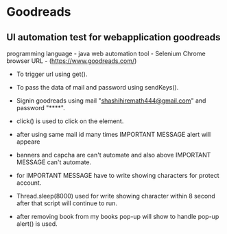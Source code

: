 # Goodreads
## UI automation test for webapplication goodreads
programming language - java
web automation tool - Selenium
Chrome browser
URL - (https://www.goodreads.com/)

- To trigger url using get().
- To pass the data of mail and password using sendKeys().
- Signin goodreads using mail "shashihiremath444@gmail.com" and password "****".
- click() is used to click on the element.

- after using same mail id many times IMPORTANT MESSAGE alert will appeare
- banners and capcha are can't automate and also above IMPORTANT MESSAGE can't automate.
- for IMPORTANT MESSAGE have to write showing characters for protect account.
- Thread.sleep(8000) used for write showing character within 8 second after that script will continue to run.
- after removing book from my books pop-up will show to handle pop-up alert() is used.
